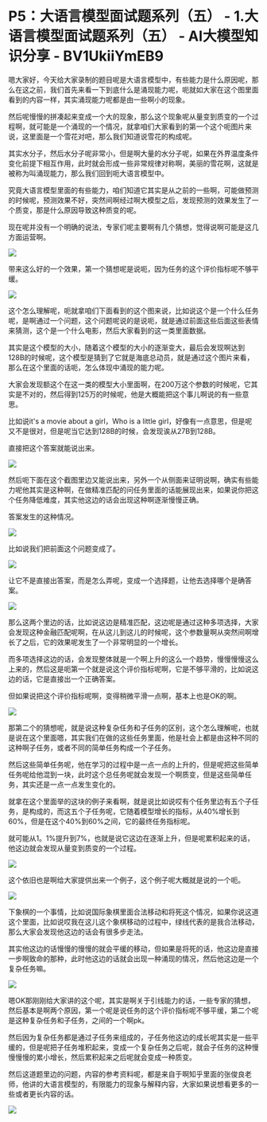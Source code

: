 # P5：大语言模型面试题系列（五） - 1.大语言模型面试题系列（五） - AI大模型知识分享 - BV1UkiiYmEB9

嗯大家好，今天给大家录制的题目呢是大语言模型中，有些能力是什么原因呢，那么在这之前，我们首先来看一下到底什么是涌现能力呢，呃就如大家在这个图里面看到的内容一样，其实涌现能力呢都是由一些啊小的现象。

然后呢慢慢的拼凑起来变成一个大的现象，那么这个现象呢从量变到质变的一个过程啊，就可能是一个涌现的一个情况，就拿咱们大家看到的第一个这个呃图片来说，这里面是一个雪花对吧，那么我们知道说雪花的构成呢。

其实水分子，然后水分子呢非常小，但是啊大量的水分子呢，如果在外界温度条件变化前提下相互作用，此时就会形成一些非常规律对称啊，美丽的雪花啊，这就是被称为叫涌现能力，那么我们回到呃大语言模型中。

究竟大语言模型里面的有些能力，咱们知道它其实是从之前的一些啊，可能做预测的时候呢，预测效果不好，突然间啊经过啊大模型之后，发现预测的效果发生了一个质变，那是什么原因导致这种质变的呢。

现在呢并没有一个明确的说法，专家们呢主要啊有几个猜想，觉得说啊可能是这几方面运营啊。

![](img/971c85770351e5f9a8552625ccfee38f_1.png)

带来这么好的一个效果，第一个猜想呢是说呃，因为任务的这个评价指标呢不够平缓。

![](img/971c85770351e5f9a8552625ccfee38f_3.png)

这个怎么理解呢，呃就拿咱们下面看到的这个图来说，比如说这个是一个什么任务呢，是啊通过一个问题，这个问题呢说的是说呃，就是通过前面这些后面这些表情来猜测，这个是一个什么电影，然后大家看到的这一类里面数据。

其实是这个模型的大小，随着这个模型的大小的逐渐变大，最后会发现啊达到128B的时候呢，这个模型是猜到了它就是海底总动员，就是通过这个图片来看，那么在这个里面的话呃，怎么体现中涌现的能力呢。

大家会发现额这个在这一类的模型大小里面啊，在200万这个参数的时候呢，它其实是不对的，然后得到125万的时候呢，他是大概能把这个事儿啊说的有一些意思。

比如说it's a movie about a girl，Who is a little girl，好像有一点意思，但是呢又不是很对，但是呢当它达到128B的时候，会发现诶从27B到128B。

直接把这个答案就能说出来。

![](img/971c85770351e5f9a8552625ccfee38f_5.png)

然后呃下面在这个截图里边又能说出来，另外一个从侧面来证明说啊，确实有些能力呢他其实是这种啊，在做精准匹配的问任务里面的话能展现出来，如果说你把这个任务降低难度，其实他这边的话会出现这种啊逐渐慢慢正确。

答案发生的这种情况。

![](img/971c85770351e5f9a8552625ccfee38f_7.png)

比如说我们把前面这个问题变成了。

![](img/971c85770351e5f9a8552625ccfee38f_9.png)

让它不是直接出答案，而是怎么弄呢，变成一个选择题，让他去选择哪个是确答案。

![](img/971c85770351e5f9a8552625ccfee38f_11.png)

那么这两个里边的话，比如说这边是精准匹配，这边呢是通过这种多项选择，大家会发现这种金融匹配呢啊，在从这儿到这儿的时候呢，这个参数量啊从突然间啊增长了之后，它的效果呢发生了一个非常明显的一个增长。

而多项选择这边的话，会发现整体就是一个啊上升的这么一个趋势，慢慢慢慢这么上来的，然后这是呃第一个就是说这个评价指标呢啊，它是不够平滑的，比如说这边的话，它是直接出一个正确答案。

但如果说把这个评价指标呢啊，变得稍微平滑一点啊，基本上也是OK的啊。

![](img/971c85770351e5f9a8552625ccfee38f_13.png)

那第二个的猜想呢，就是说这种复杂任务和子任务的区别，这个怎么理解呢，也就是说在这个里面嗯，其实我们在做的这些任务里面，他是社会上都是由这种不同的这种啊子任务，或者不同的简单任务构成一个子任务。

然后这些简单任务呢，他在学习的过程中是一点一点的上升的，但是呢把这些简单任务呢给他混到一块，此时这个总任务呢就会发现一个啊质变，但是这些简单任务，其实还是一点一点发生变化的。

就拿在这个里面举的这块的例子来看啊，就是说比如说哎有个任务里边有五个子任务，是构成的，而这五个子任务呢，它随着模型增长的指标，从40%增长到60%，但是在这个40%到60%之间，它的最终任务指标呢。

就可能从1。1%提升到7%，也就是说它这边在逐渐上升，但是呢累积起来的话，他这边就会发现从量变到质变的一个过程。



![](img/971c85770351e5f9a8552625ccfee38f_15.png)

这个依旧也是啊给大家提供出来一个例子，这个例子呢大概就是说的一个呃。

![](img/971c85770351e5f9a8552625ccfee38f_17.png)

下象棋的一个事情，比如说国际象棋里面合法移动和将死这个情况，如果你说这道这个里面，比如说哎我在这儿这个象棋移动的过程中，绿线代表的是我合法移动，那么大家会发现他这边的话会有很多步走法。

其实他这边的话慢慢的慢慢的就会平缓的移动，但如果是将死的话，他这边是直接一步啊致命的那种，此时他这边的话就会出现一种涌现的情况，然后他这边是一个复杂任务嘛。



![](img/971c85770351e5f9a8552625ccfee38f_19.png)

嗯OK那刚刚给大家讲的这个呢，其实是啊关于引线能力的话，一些专家的猜想，然后基本是啊两个原因，第一个呢是说任务的这个评价指标呢不够平缓，第二个呢是这种复杂任务和子任务，之间的一个啊pk。

然后因为复杂任务都是通过子任务来组成的，子任务他这边的成长呢其实是一些平缓的，但是呢把子任务堆积起来，变成一个复杂任务之后呢，就会子任务的这种慢慢慢慢的累小增长，然后累积起来之后呢就会变成一种质变。

然后这道题里边的问题，内容的参考资料呢，都是来自于啊知乎里面的张俊良老师，他讲的大语言模型的，有限能力的现象与解释内容，大家如果说想看更多的一些或者更长内容的话。



![](img/971c85770351e5f9a8552625ccfee38f_21.png)